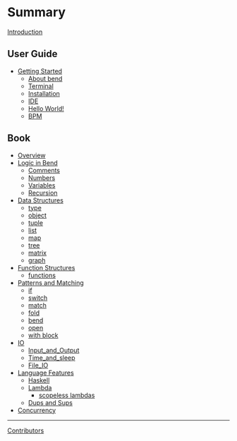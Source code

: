 # Summary

[Introduction](README.md)

## User Guide

- [Getting Started](Guide/Start.md)
  - [About bend](Guide/About.md)
  - [Terminal](Guide/Terminal.md)
  - [Installation](Guide/Instalation.md)
  - [IDE](Guide/IDE.md)
  - [Hello World!](Guide/HelloWord.md)
  - [BPM]()

## Book

<!-- - [Introduction]() -->
- [Overview](Learn.md)
- [Logic in Bend]()
  - [Comments](Book/01_Logic/01_comments.md)
  - [Numbers](Book/01_Logic/02_numbers.md)
  - [Variables](Book/01_Logic/03_variables.md)
  - [Recursion](Book/01_Logic/04_tail_recursion.md)
- [Data Structures]()
  - [type](Book/02_Data_Structures/01_type.md)
  - [object](Book/02_Data_Structures/02_object.md)
  - [tuple](Book/02_Data_Structures/03_tuple.md)
  - [list](Book/02_Data_Structures/04_list.md)
  - [map](Book/02_Data_Structures/05_map.md)
  - [tree](Book/02_Data_Structures/06_tree.md)
  - [matrix](Book/02_Data_Structures/07_matrix.md)
  - [graph](Book/02_Data_Structures/08_graph.md)
- [Function Structures]()
  - [functions](Book/03_Function_Structures/01_functions.md)
- [Patterns and Matching]()
  - [if](Book/04_Patterns_and_Matching/01_if.md)
  - [switch](Book/04_Patterns_and_Matching/02_switch.md)
  - [match](Book/04_Patterns_and_Matching/03_match.md)
  - [fold](Book/04_Patterns_and_Matching/04_fold.md)
  - [bend](Book/04_Patterns_and_Matching/05_bend.md)
  - [open](Book/04_Patterns_and_Matching/06_open.md)
  - [with block](Book/04_Patterns_and_Matching/07_with.md)
- [IO](Book/05_IO/00_IO.md)
  - [Input_and_Output](Book/05_IO/01_Input_and_Output.md)
  - [Time_and_sleep](Book/05_IO/02_Time_and_sleep.md)
  - [File_IO](Book/05_IO/03_File_IO.md)
- [Language Features]()
  - [Haskell](Book/06_Functional_Language_Features/01_haskell/01_syntax.md)
  - [Lambda](Book/06_Functional_Language_Features/02_lambda/01_lambda.md)
    - [scopeless lambdas](Book/06_Functional_Language_Features/02_lambda/02_scopeless_lambdas.md)
  - [Dups and Sups](Book/06_Functional_Language_Features/03_Sup_and_dups/01_sup_and_dups.md)
- [Concurrency](Book/07_Concurrency/parallel.bend)

-----------

[Contributors]()
